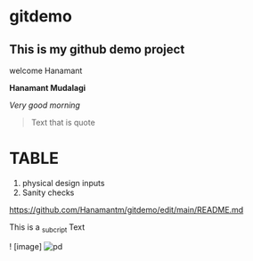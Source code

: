 # gitdemo

## This is my github demo project
 
 welcome Hanamant

**Hanamant Mudalagi**

_Very good morning_

> Text that is quote

# TABLE
1. physical design inputs
2. Sanity checks

https://github.com/Hanamantm/gitdemo/edit/main/README.md

This is a <sub> subcript </sub> Text

! [image] ![pd](https://github.com/Hanamantm/gitdemo/assets/10497993/966bced3-6877-4d09-ad45-f9ea8a645d72)



